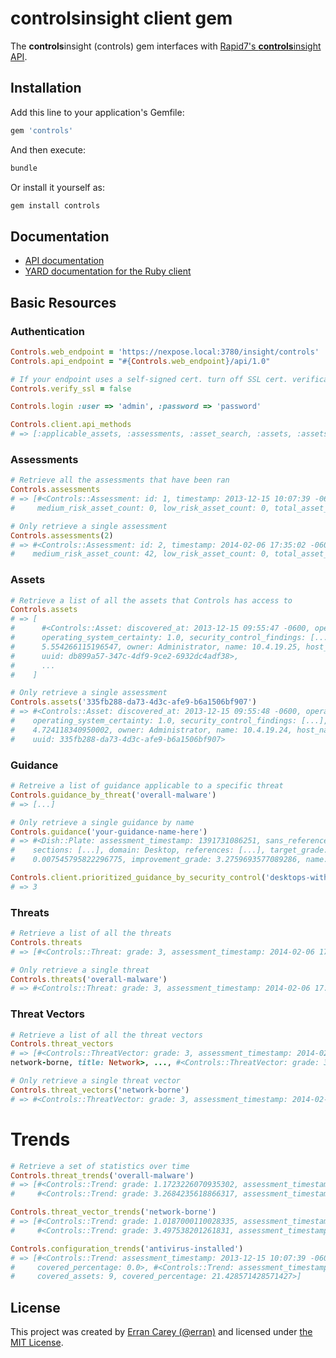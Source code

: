 # controlsinsight client gem
The **controls**insight (controls) gem interfaces with [Rapid7's **controls**insight API](http://rapid7.github.io/controlsinsight.rb).

## Installation
Add this line to your application's Gemfile:

```ruby
gem 'controls'
```

And then execute:
```bash
bundle
```

Or install it yourself as:
```bash
gem install controls
```

## Documentation
* [API documentation](http://rapid7.github.io/controlsinsight.rb)
* [YARD documentation for the Ruby client](http://www.rubydoc.info/github/rapid7/controlsinsight.rb)

## Basic Resources
### Authentication
```ruby
Controls.web_endpoint = 'https://nexpose.local:3780/insight/controls'
Controls.api_endpoint = "#{Controls.web_endpoint}/api/1.0"

# If your endpoint uses a self-signed cert. turn off SSL cert. verification
Controls.verify_ssl = false

Controls.login :user => 'admin', :password => 'password'

Controls.client.api_methods
# => [:applicable_assets, :assessments, :asset_search, :assets, :assets_by_configuration, :assets_by_guidance, ..., :uncovered_assets, :undefended_assets, :update_security_controls]
```

### Assessments
```ruby
# Retrieve all the assessments that have been ran
Controls.assessments
# => [#<Controls::Assessment: id: 1, timestamp: 2013-12-15 10:07:39 -0600, assessing: false, high_risk_asset_count: 18,
#     medium_risk_asset_count: 0, low_risk_asset_count: 0, total_asset_count: 18, overall_risk_score: 1.1723226070935302>]

# Only retrieve a single assessment
Controls.assessments(2)
# => #<Controls::Assessment: id: 2, timestamp: 2014-02-06 17:35:02 -0600, assessing: false, high_risk_asset_count: 0,
#    medium_risk_asset_count: 42, low_risk_asset_count: 0, total_asset_count: 42, overall_risk_score: 3.687419753008327>
```


### Assets
```ruby
# Retrieve a list of all the assets that Controls has access to
Controls.assets
# => [
#      #<Controls::Asset: discovered_at: 2013-12-15 09:55:47 -0600, operating_system: Windows 7 Professional Edition,
#      operating_system_certainty: 1.0, security_control_findings: [...], risk_level: MEDIUM, risk_score:
#      5.554266115196547, owner: Administrator, name: 10.4.19.25, host_name: CMMNCTR2K7R2-U, ipaddress: 10.4.19.25,
#      uuid: db899a57-347c-4df9-9ce2-6932dc4adf38>,
#      ...
#    ]

# Only retrieve a single assessment
Controls.assets('335fb288-da73-4d3c-afe9-b6a1506bf907')
# => #<Controls::Asset: discovered_at: 2013-12-15 09:55:48 -0600, operating_system: Windows 7 Enterprise Edition, 
#    operating_system_certainty: 1.0, security_control_findings: [...], risk_level: MEDIUM, risk_score: 
#    4.724118340950002, owner: Administrator, name: 10.4.19.24, host_name: V-OFC-COMPAT-P, ipaddress: 10.4.19.24,
#    uuid: 335fb288-da73-4d3c-afe9-b6a1506bf907>
```

### Guidance
```ruby
# Retreive a list of guidance applicable to a specific threat
Controls.guidance_by_threat('overall-malware')
# => [...]

# Only retrieve a single guidance by name
Controls.guidance('your-guidance-name-here')
# => #<Dish::Plate: assessment_timestamp: 1391731086251, sans_reference: , dsd_reference: , nist_reference: , 
#    sections: [...], domain: Desktop, references: [...], target_grade: 3.2759693577089286, improvement_delta: 
#    0.007545795822296775, improvement_grade: 3.2759693577089286, name: enable-uac, title: Enable User Account Control (UAC)>

Controls.client.prioritized_guidance_by_security_control('desktops-with-antivirus-deployed').count
# => 3
```

### Threats
```ruby
# Retrieve a list of all the threats
Controls.threats
# => [#<Controls::Threat: grade: 3, assessment_timestamp: 2014-02-06 17:58:06 -0600, grade_level: POOR, name: overall-malware, title: Overall>]

# Only retrieve a single threat
Controls.threats('overall-malware')
# => #<Controls::Threat: grade: 3, assessment_timestamp: 2014-02-06 17:58:06 -0600, grade_level: POOR, name: overall-malware, title: Overall>
```

### Threat Vectors
```ruby
# Retrieve a list of all the threat vectors
Controls.threat_vectors
# => [#<Controls::ThreatVector: grade: 3, assessment_timestamp: 2014-02-06 17:58:06 -0600, grade_level: POOR, name:
network-borne, title: Network>, ..., #<Controls::ThreatVector: grade: 3, assessment_timestamp: 2014-02-06 17:58:06 -0600, grade_level: POOR, name: email-borne, title: E-mail>]

# Only retrieve a single threat vector
Controls.threat_vectors('network-borne')
# => #<Controls::ThreatVector: grade: 3, assessment_timestamp: 2014-02-06 17:58:06 -0600, grade_level: POOR, name: network-borne, title: Network>
```

# Trends
```ruby
# Retrieve a set of statistics over time
Controls.threat_trends('overall-malware')
# => [#<Controls::Trend: grade: 1.1723226070935302, assessment_timestamp: 2013-12-15 10:07:39 -0600, total_assets: 18>,
#     #<Controls::Trend: grade: 3.2684235618866317, assessment_timestamp: 2014-02-06 17:58:06 -0600, total_assets: 42>]

Controls.threat_vector_trends('network-borne')
# => [#<Controls::Trend: grade: 1.0187000110028335, assessment_timestamp: 2013-12-15 10:07:39 -0600, total_assets: 18>,
#     #<Controls::Trend: grade: 3.497538201261831, assessment_timestamp: 2014-02-06 17:58:06 -0600, total_assets: 42>]

Controls.configuration_trends('antivirus-installed')
# => [#<Controls::Trend: assessment_timestamp: 2013-12-15 10:07:39 -0600, total_assets: 18, covered_assets: 0,
#     covered_percentage: 0.0>, #<Controls::Trend: assessment_timestamp: 2014-02-06 17:58:06 -0600, total_assets: 42,
#     covered_assets: 9, covered_percentage: 21.428571428571427>]
```

## License
This project was created by [Erran Carey (@erran)](http://erran.github.io) and licensed under [the MIT License](LICENSE.md).
